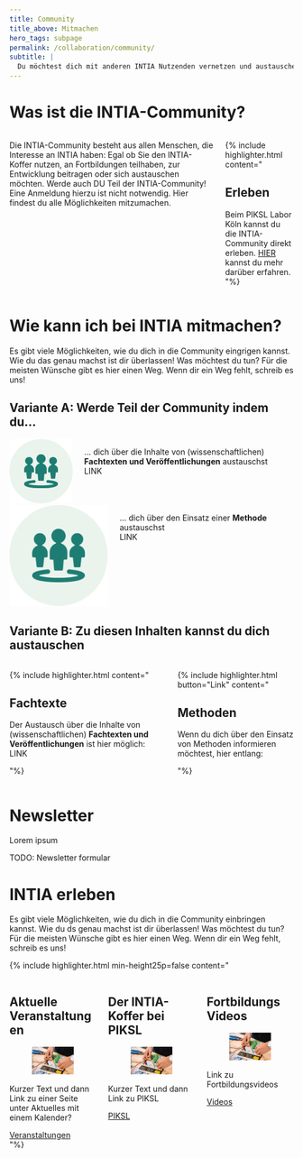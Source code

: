 ```yaml
---
title: Community
title_above: Mitmachen
hero_tags: subpage
permalink: /collaboration/community/
subtitle: |
  Du möchtest dich mit anderen INTIA Nutzenden vernetzen und austauschen? Deine INTIA-Geschichte erzählen? Oder Feedback zu etwas geben? Das alles ist in der INTIA-Community möglich und eine wichtige Hilfe für alle anderen Nutzenden und Entwickler:innen von INTIA! Hier erfährst du, wo die INTIA-Community zu finden ist.
---
```


# Was ist die INTIA-Community?

<div class="columns is-vcentered is-variable is-8">
<div class="column is-7">

Die INTIA-Community besteht aus allen Menschen, die Interesse an INTIA haben: Egal ob Sie den INTIA-Koffer nutzen, an Fortbildungen teilhaben, zur Entwicklung beitragen oder sich austauschen möchten. Werde auch DU Teil der INTIA-Community! Eine Anmeldung hierzu ist nicht notwendig. Hier findest du alle Möglichkeiten mitzumachen.

</div>
<div class="column is-5">

{% include highlighter.html content="

## Erleben

Beim PIKSL Labor Köln kannst du die INTIA-Community direkt erleben. [HIER](#intia-erleben) kannst du mehr darüber erfahren.
"%}

</div>
</div>

# Wie kann ich bei INTIA mitmachen?

Es gibt viele Möglichkeiten, wie du dich in die Community eingrigen kannst. Wie du das genau machst ist dir überlassen! Was möchtest du tun? Für die meisten Wünsche gibt es hier einen Weg. Wenn dir ein Weg fehlt, schreib es uns!

## Variante A: Werde Teil der Community indem du...

<div class="columns is-vcentered">
  <div class="column is-3 is-round is-centered is-offset-1">
    <img src="/assets/img/intia-case/intia-case-for-all.png" alt="placeholder" class="">
  </div>
<div class="column">

... dich über die Inhalte von (wissenschaftlichen) **Fachtexten und Veröffentlichungen** austauschst
<br>
LINK

  <div class="clear"></div>
  </div>
  </div>

  <div class="columns is-vcentered">
  <div class="column is-3 is-round is-centered is-offset-1">
    <img src="/assets/img/intia-case/intia-case-for-all.png" alt="placeholder" class="">
  </div>
<div class="column">

... dich über den Einsatz einer **Methode** austauschst
<br>
LINK

<div class="clear"></div>                          
  </div>
  </div>

## Variante B: Zu diesen Inhalten kannst du dich austauschen

<div class="columns">
<div class="column is-half">

{% include highlighter.html content="

## Fachtexte

Der Austausch über die Inhalte von (wissenschaftlichen) **Fachtexten und Veröffentlichungen** ist hier möglich:
<br>
LINK

"%}

</div>
<div class="column is-half">

{% include highlighter.html button="Link" content="

## Methoden

Wenn du dich über den Einsatz von Methoden informieren möchtest, hier entlang:

"%}

</div>
</div>

# Newsletter

Lorem ipsum

TODO: Newsletter formular

# INTIA erleben

Es gibt viele Möglichkeiten, wie du dich in die Community einbringen kannst. Wie du ds genau machst ist dir überlassen! Was möchtest du tun? Für die meisten Wünsche gibt es hier einen Weg. Wenn dir ein Weg fehlt, schreib es uns!

{% include highlighter.html min-height25p=false content="

<div class='columns'>
<div class='column is-one-third has-text-centered'>
  
  ## Aktuelle Veranstaltungen

  <figure class='image is-square'>
    <img class='with-zone is-rounded' src='/assets/img/landingpage/werkzeuge.jpg'>
  </figure>

Kurzer Text und dann Link zu einer Seite unter Aktuelles mit einem Kalender?

  <a href='#' class='button highlighter-column-button is-rounded is-dark'>
    <span>Veranstaltungen</span>
    <span class='icon is-small'>
    <i class='fas fa-chevron-right fa-xs'></i>
    </span>
  </a>
</div>
<div class='column is-one-third has-text-centered'>

## Der INTIA-Koffer bei PIKSL

  <figure class='image is-square'>
    <img class='with-zone is-rounded' src='/assets/img/landingpage/werkzeuge.jpg'>
  </figure>
  
  Kurzer Text und dann Link zu PIKSL

  <a href='#' class='button highlighter-column-button is-rounded is-dark'>
    <span>PIKSL</span>
    <span class='icon is-small'>
    <i class='fas fa-chevron-right fa-xs'></i>
    </span>
  </a>

</div>
<div class='column is-one-third has-text-centered'>

## Fortbildungs Videos

  <figure class='image is-square'>
    <img class='with-zone is-rounded' src='/assets/img/landingpage/werkzeuge.jpg'>
  </figure>
  
  Link zu Fortbildungsvideos

  <a href='#' class='button highlighter-column-button is-rounded is-dark'>
    <span>Videos</span>
    <span class='icon is-small'>
    <i class='fas fa-chevron-right fa-xs'></i>
    </span>
  </a>

</div>
</div>
"%}
